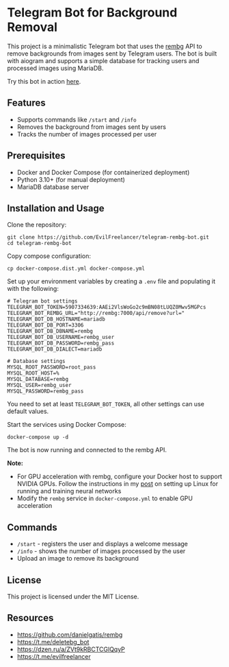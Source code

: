 # Telegram Bot for Background Removal

This project is a minimalistic Telegram bot that uses the [rembg](https://github.com/danielgatis/rembg) API to remove
backgrounds from images sent by Telegram users. The bot is built with aiogram and supports a simple database for
tracking users and processed images using MariaDB.

Try this bot in action [here](https://t.me/deletebg_bot).

## Features

* Supports commands like `/start` and `/info`
* Removes the background from images sent by users
* Tracks the number of images processed per user

## Prerequisites

* Docker and Docker Compose (for containerized deployment)
* Python 3.10+ (for manual deployment)
* MariaDB database server

## Installation and Usage

Clone the repository:

```shell
git clone https://github.com/EvilFreelancer/telegram-rembg-bot.git
cd telegram-rembg-bot
```

Copy compose configuration:

```shell
cp docker-compose.dist.yml docker-compose.yml
```

Set up your environment variables by creating a `.env` file and populating it with the following:

```
# Telegram bot settings
TELEGRAM_BOT_TOKEN=5907334639:AAEi2VlsWoGo2c9mBN08tLUQZ0Mwv5MGPcs
TELEGRAM_BOT_REMBG_URL="http://rembg:7000/api/remove?url="
TELEGRAM_BOT_DB_HOSTNAME=mariadb
TELEGRAM_BOT_DB_PORT=3306
TELEGRAM_BOT_DB_DBNAME=rembg
TELEGRAM_BOT_DB_USERNAME=rembg_user
TELEGRAM_BOT_DB_PASSWORD=rembg_pass
TELEGRAM_BOT_DB_DIALECT=mariadb

# Database settings
MYSQL_ROOT_PASSWORD=root_pass
MYSQL_ROOT_HOST=%
MYSQL_DATABASE=rembg
MYSQL_USER=rembg_user
MYSQL_PASSWORD=rembg_pass
```

You need to set at least `TELEGRAM_BOT_TOKEN`, all other settings can use default values.

Start the services using Docker Compose:

```shell
docker-compose up -d
```

The bot is now running and connected to the rembg API.

**Note:**

* For GPU acceleration with rembg, configure your Docker host to support NVIDIA GPUs. Follow the instructions in
  my [post](https://dzen.ru/a/ZVt9kRBCTCGlQqyP) on setting up Linux for running and training neural networks
* Modify the `rembg` service in `docker-compose.yml` to enable GPU acceleration

## Commands

* `/start` - registers the user and displays a welcome message
* `/info` - shows the number of images processed by the user
* Upload an image to remove its background

## License

This project is licensed under the MIT License.

## Resources

* https://github.com/danielgatis/rembg
* https://t.me/deletebg_bot
* https://dzen.ru/a/ZVt9kRBCTCGlQqyP
* https://t.me/evilfreelancer